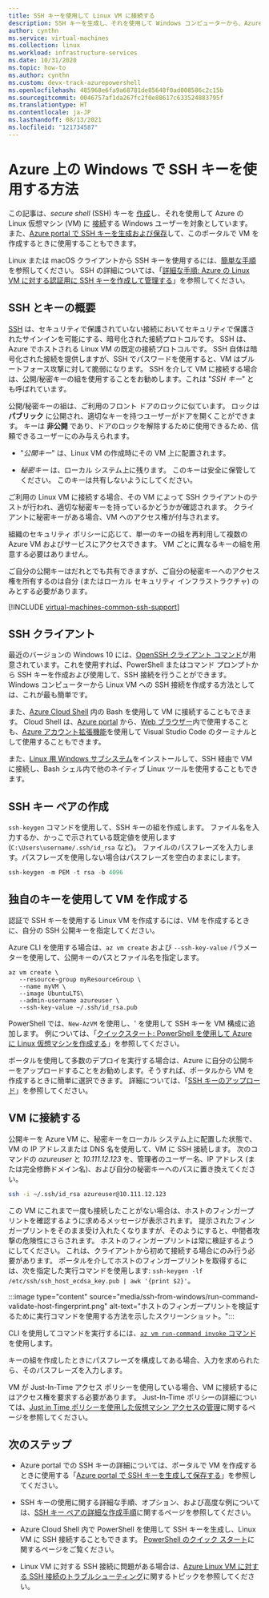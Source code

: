 ```yaml
---
title: SSH キーを使用して Linux VM に接続する
description: SSH キーを生成し、それを使用して Windows コンピューターから、Azure 上の Linux 仮想マシンに接続する方法について説明します。
author: cynthn
ms.service: virtual-machines
ms.collection: linux
ms.workload: infrastructure-services
ms.date: 10/31/2020
ms.topic: how-to
ms.author: cynthn
ms.custom: devx-track-azurepowershell
ms.openlocfilehash: 485968e6fa9a68781de85648f0ad008586c2c15b
ms.sourcegitcommit: 0046757af1da267fc2f0e88617c633524883795f
ms.translationtype: HT
ms.contentlocale: ja-JP
ms.lasthandoff: 08/13/2021
ms.locfileid: "121734587"
---
```

# <a name="how-to-use-ssh-keys-with-windows-on-azure"></a>Azure 上の Windows で SSH キーを使用する方法

この記事は、*secure shell* (SSH) キーを [作成](#create-an-ssh-key-pair)し、それを使用して Azure の Linux 仮想マシン (VM) に [接続](#connect-to-your-vm)する Windows ユーザーを対象としています。 また、[Azure portal で SSH キーを生成および保存](../ssh-keys-portal.md)して、このポータルで VM を作成するときに使用することもできます。


Linux または macOS クライアントから SSH キーを使用するには、[簡単な手順](mac-create-ssh-keys.md)を参照してください。 SSH の詳細については、「[詳細な手順: Azure の Linux VM に対する認証用に SSH キーを作成して管理する](create-ssh-keys-detailed.md)」を参照してください。

## <a name="overview-of-ssh-and-keys"></a>SSH とキーの概要

[SSH](https://www.ssh.com/ssh/) は、セキュリティで保護されていない接続においてセキュリティで保護されたサインインを可能にする、暗号化された接続プロトコルです。 SSH は、Azure でホストされる Linux VM の既定の接続プロトコルです。 SSH 自体は暗号化された接続を提供しますが、SSH でパスワードを使用すると、VM はブルートフォース攻撃に対して脆弱になります。 SSH を介して VM に接続する場合は、公開/秘密キーの組を使用することをお勧めします。これは "*SSH キー*" とも呼ばれています。 

公開/秘密キーの組は、ご利用のフロント ドアのロックに似ています。 ロックは **パブリック** に公開され、適切なキーを持つユーザーがドアを開くことができます。 キーは **非公開** であり、ドアのロックを解除するために使用できるため、信頼できるユーザーにのみ与えられます。 

- "*公開キー*" は、Linux VM の作成時にその VM 上に配置されます。 

- *秘密キー* は、ローカル システム上に残ります。 このキーは安全に保管してください。 このキーは共有しないようにしてください。

ご利用の Linux VM に接続する場合、その VM によって SSH クライアントのテストが行われ、適切な秘密キーを持っているかどうかが確認されます。 クライアントに秘密キーがある場合、VM へのアクセス権が付与されます。 

組織のセキュリティ ポリシーに応じて、単一のキーの組を再利用して複数の Azure VM およびサービスにアクセスできます。 VM ごとに異なるキーの組を用意する必要はありません。 

ご自分の公開キーはだれとでも共有できますが、ご自分の秘密キーへのアクセス権を所有するのは自分 (またはローカル セキュリティ インフラストラクチャ) のみとする必要があります。

[!INCLUDE [virtual-machines-common-ssh-support](../../../includes/virtual-machines-common-ssh-support.md)]

## <a name="ssh-clients"></a>SSH クライアント

最近のバージョンの Windows 10 には、[OpenSSH クライアント コマンド](https://blogs.msdn.microsoft.com/commandline/2018/03/07/windows10v1803/)が用意されています。これを使用すれば、PowerShell またはコマンド プロンプトから SSH キーを作成および使用して、SSH 接続を行うことができます。 Windows コンピューターから Linux VM への SSH 接続を作成する方法としては、これが最も簡単です。 

また、[Azure Cloud Shell](../../cloud-shell/overview.md) 内の Bash を使用して VM に接続することもできます。 Cloud Shell は、[Azure portal](https://portal.azure.com) から、[Web ブラウザー](https://shell.azure.com/bash)内で使用することも、[Azure アカウント拡張機能](https://marketplace.visualstudio.com/items?itemName=ms-vscode.azure-account)を使用して Visual Studio Code のターミナルとして使用することもできます。

また、[Linux 用 Windows サブシステム](/windows/wsl/about)をインストールして、SSH 経由で VM に接続し、Bash シェル内で他のネイティブ Linux ツールを使用することもできます。

## <a name="create-an-ssh-key-pair"></a>SSH キー ペアの作成

`ssh-keygen` コマンドを使用して、SSH キーの組を作成します。 ファイル名を入力するか、かっこで示されている既定値を使用します (`C:\Users\username/.ssh/id_rsa` など)。  ファイルのパスフレーズを入力します。パスフレーズを使用しない場合はパスフレーズを空白のままにします。 

```powershell
ssh-keygen -m PEM -t rsa -b 4096
```

## <a name="create-a-vm-using-your-key"></a>独自のキーを使用して VM を作成する

認証で SSH キーを使用する Linux VM を作成するには、VM を作成するときに、自分の SSH 公開キーを指定してください。

Azure CLI を使用する場合は、`az vm create` および `--ssh-key-value` パラメーターを使用して、公開キーのパスとファイル名を指定します。

```azurecli
az vm create \
   --resource-group myResourceGroup \
   --name myVM \
   --image UbuntuLTS\
   --admin-username azureuser \
   --ssh-key-value ~/.ssh/id_rsa.pub
```

PowerShell では、`New-AzVM` を使用し、' を使用して SSH キーを VM 構成に追加します。 例については、「[クイックスタート: PowerShell を使用して Azure に Linux 仮想マシンを作成する](quick-create-powershell.md)」を参照してください。

ポータルを使用して多数のデプロイを実行する場合は、Azure に自分の公開キーをアップロードすることをお勧めします。そうすれば、ポータルから VM を作成するときに簡単に選択できます。 詳細については、「[SSH キーのアップロード](../ssh-keys-portal.md#upload-an-ssh-key)」を参照してください。


## <a name="connect-to-your-vm"></a>VM に接続する

公開キーを Azure VM に、秘密キーをローカル システム上に配置した状態で、VM の IP アドレスまたは DNS 名を使用して、VM に SSH 接続します。 次のコマンドの *azureuser* と *10.111.12.123* を、管理者のユーザー名、IP アドレス (または完全修飾ドメイン名)、および自分の秘密キーへのパスに置き換えてください。

```bash
ssh -i ~/.ssh/id_rsa azureuser@10.111.12.123
```

この VM にこれまで一度も接続したことがない場合は、ホストのフィンガープリントを確認するように求めるメッセージが表示されます。 提示されたフィンガープリントをそのまま受け入れたくなりますが、そのようにすると、中間者攻撃の危険性にさらされます。 ホストのフィンガープリントは常に検証するようにしてください。 これは、クライアントから初めて接続する場合にのみ行う必要があります。 ポータルを介してホストのフィンガープリントを取得するには、次を指定した実行コマンドを使用します: `ssh-keygen -lf /etc/ssh/ssh_host_ecdsa_key.pub | awk '{print $2}'`。

:::image type="content" source="media/ssh-from-windows/run-command-validate-host-fingerprint.png" alt-text="ホストのフィンガープリントを検証するために実行コマンドを使用する方法を示したスクリーンショット。":::

CLI を使用してコマンドを実行するには、[`az vm run-command invoke` コマンド](/cli/azure/vm/run-command)を使用します。

キーの組を作成したときにパスフレーズを構成してある場合、入力を求められたら、そのパスフレーズを入力します。

VM が Just-In-Time アクセス ポリシーを使用している場合、VM に接続するにはアクセス権を要求する必要があります。 Just-In-Time ポリシーの詳細については、[Just in Time ポリシーを使用した仮想マシン アクセスの管理](../../security-center/security-center-just-in-time.md)に関するページを参照してください。


## <a name="next-steps"></a>次のステップ

- Azure portal での SSH キーの詳細については、ポータルで VM を作成するときに使用する「[Azure portal で SSH キーを生成して保存する](../ssh-keys-portal.md)」を参照してください。

- SSH キーの使用に関する詳細な手順、オプション、および高度な例については、[SSH キー ペアの詳細な作成手順](create-ssh-keys-detailed.md)に関するページを参照してください。

- Azure Cloud Shell 内で PowerShell を使用して SSH キーを生成し、Linux VM に SSH 接続することもできます。 [PowerShell のクイック スタート](../../cloud-shell/quickstart-powershell.md#ssh)に関するページをご覧ください。

- Linux VM に対する SSH 接続に問題がある場合は、[Azure Linux VM に対する SSH 接続のトラブルシューティング](/troubleshoot/azure/virtual-machines/troubleshoot-ssh-connection?toc=%2fazure%2fvirtual-machines%2flinux%2ftoc.json)に関するトピックを参照してください。
